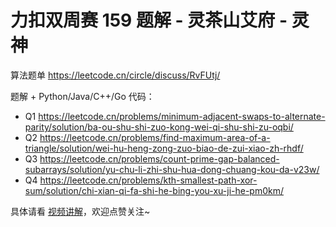 # 力扣双周赛 159 题解 - 灵茶山艾府 - 灵神

算法题单 https://leetcode.cn/circle/discuss/RvFUtj/

题解 + Python/Java/C++/Go 代码：
- Q1 https://leetcode.cn/problems/minimum-adjacent-swaps-to-alternate-parity/solution/ba-ou-shu-shi-zuo-kong-wei-qi-shu-shi-zu-oqbi/
- Q2 https://leetcode.cn/problems/find-maximum-area-of-a-triangle/solution/wei-hu-heng-zong-zuo-biao-de-zui-xiao-zh-rhdf/
- Q3 https://leetcode.cn/problems/count-prime-gap-balanced-subarrays/solution/yu-chu-li-zhi-shu-hua-dong-chuang-kou-da-v23w/
- Q4 https://leetcode.cn/problems/kth-smallest-path-xor-sum/solution/chi-xian-qi-fa-shi-he-bing-you-xu-ji-he-pm0km/

具体请看 [视频讲解](https://www.bilibili.com/video/BV1qeNRzjEEk/)，欢迎点赞关注~
